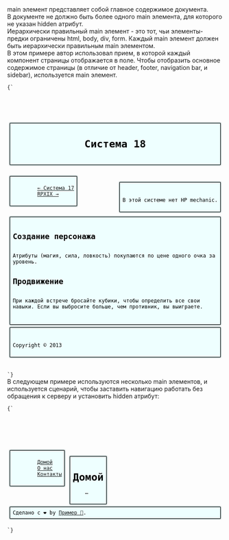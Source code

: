 <p>
	<LE>main</LE> элемент представляет собой главное содержимое документа.
</p>

<p>
	В документе не должно быть более одного <LE>main</LE> элемента, для которого не указан <LA>hidden</LA> атрибут.
</p>

<p>
	Иерархически правильный <LE>main</LE> элемент - это тот, чьи элементы-предки ограничены <LE>html</LE>, <LE>body</LE>, <LE>div</LE>, <LE>form</LE>. Каждый <LE>main</LE> элемент должен быть иерархически правильным <LE>main</LE> элементом.
</p>

<ExampleBox>

В этом примере автор использовал прием, в которой каждый компонент страницы отображается в поле. Чтобы отобразить основное содержимое страницы (в отличие от header, footer, navigation bar, и sidebar), используется <LE>main</LE> элемент.

<Code>
{`
<!DOCTYPE html>
	<html lang="en">
	<title>RPG Система 17</title>
	<style>
 		header, nav, aside, main, footer {
  		margin: 0.5em; border: thin solid; padding: 0.5em;
   		background: #EFF; color: black; box-shadow: 0 0 0.25em #033;
 		}
		h1, h2, p { margin: 0; }
 		nav, main { float: left; }
 		aside { float: right; }
 		footer { clear: both; }
	</style>
	<header>
 		<h1>Система 18</h1>
	</header>
	<nav>
 		<a href="../16/">← Система 17</a>
 		<a href="../18/">RPXIX →</a>
	</nav>
	<aside>
 		<p>В этой системе нет HP mechanic.
	</aside>
	<main>
 		<h2>Создание персонажа</h2>
 		<p>Атрибуты (магия, сила, ловкость) покупаются по цене одного очка за уровень.</p>
 		<h2>Продвижение</h2>
 		<p>При каждой встрече бросайте кубики, чтобы определить все свои навыки. Если вы выбросите больше, чем противник, вы выиграете.</p>
	</main>
	<footer>
		 <p>Copyright © 2013
	</footer>
	</html>
`}
</Code>

В следующем примере используются несколько <LE>main</LE> элементов, и используется сценарий, чтобы заставить навигацию работать без обращения к серверу и установить <LA>hidden</LA> атрибут:

<Code>
{`
<!doctype html>
	<html lang=en-CA>
	<meta charset=utf-8>
	<title> … </title>
	<link rel=stylesheet href=spa.css>
	<script src=spa.js async></script>
	<nav>
 		<a href=/>Домой</a>
 		<a href=/about>О нас</a>
 		<a href=/contact>Контакты</a>
	</nav>
	<main>
 		<h1>Домой</h1>
 	…
	</main>
	<main hidden>
 		<h1>О нас</h1>
	 …
	</main>
	<main hidden>
 		<h1>Контакты</h1>
	…
	</main>
	<footer>Сделано с ❤️ by <a href=https://example.com/>Пример 👻</a>.</footer>
`}
</Code>

</ExampleBox>




